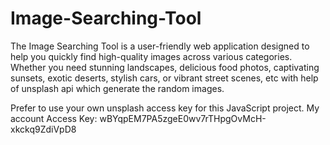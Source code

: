 # Image-Searching-Tool
The Image Searching Tool is a user-friendly web application designed to help you quickly find high-quality images across various categories. Whether you need stunning landscapes, delicious food photos, captivating sunsets, exotic deserts, stylish cars, or vibrant street scenes, etc with help of unsplash api which generate the random images.

Prefer to use your own unsplash access key for this JavaScript project.
My account Access Key: wBYqpEM7PA5zgeE0wv7rTHpgOvMcH-xkckq9ZdiVpD8
